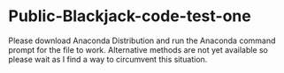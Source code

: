 # Public-Blackjack-code-test-one
Please download Anaconda Distribution and run the Anaconda command prompt for the file to work. Alternative methods are not yet available so please wait as I find a way to circumvent this situation.
